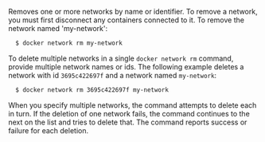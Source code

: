 Removes one or more networks by name or identifier. To remove a network,
you must first disconnect any containers connected to it.
To remove the network named 'my-network':

```bash
  $ docker network rm my-network
```

To delete multiple networks in a single `docker network rm` command, provide
multiple network names or ids. The following example deletes a network with id
`3695c422697f` and a network named `my-network`:

```bash
  $ docker network rm 3695c422697f my-network
```

When you specify multiple networks, the command attempts to delete each in turn.
If the deletion of one network fails, the command continues to the next on the
list and tries to delete that. The command reports success or failure for each
deletion.
